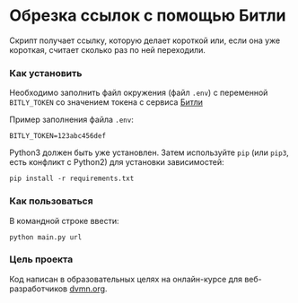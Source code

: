 # Обрезка ссылок с помощью Битли

Скрипт получает ссылку, которую делает короткой или, если она уже короткая, считает сколько раз по ней переходили.

### Как установить

Необходимо заполнить файл окружения (файл `.env`) с переменной `BITLY_TOKEN` со значением токена с сервиса [Битли](https://bit.ly)

Пример заполнения файла `.env`:
```
BITLY_TOKEN=123abc456def
```

Python3 должен быть уже установлен. 
Затем используйте `pip` (или `pip3`, есть конфликт с Python2) для установки зависимостей:
```
pip install -r requirements.txt
```

### Как пользоваться

В командной строке ввести:
```
python main.py url
```

### Цель проекта

Код написан в образовательных целях на онлайн-курсе для веб-разработчиков [dvmn.org](https://dvmn.org/).